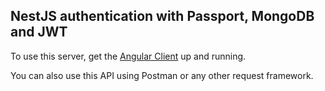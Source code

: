 ## NestJS authentication with Passport, MongoDB and JWT

To use this server, get the [Angular Client](https://github.com/DenzelCode/nest-angular-auth-client) up and running.

You can also use this API using Postman or any other request framework.
